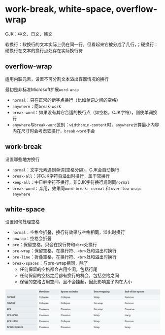 # work-break, white-space, overflow-wrap

CJK：中文、日文、韩文

软换行：软换行的文本实际上仍在同一行，但看起来它被分成了几行，；硬换行：硬换行在文本的换行点处存在实际换行符

## overflow-wrap

适用内联元素，设置不可分割文本溢出容器情况的换行

最初是非标准Microsoft扩展`word-wrap`

* `normal`：只在正常的断字点换行（比如单词之间的空格）
* `anywhere`：同`break-work`
* `break-word`：如果没有其它合适的换行点（如空格，CJK字符），则使单词换行
* `anywhere`与`break-word`区别：`width:min-content`时，`anywhere`计算最小内容内在尺寸时会考虑软换行，`break-word`不会

## work-break

设置哪些地方换行

* `normal`：文字元素遇到单词\(空格分隔\)，CJK会自动换行
* `break-all`：非CJK字符将溢出时换行，属于软换行
* `keep-all`：中日韩字符不换行，非CJK字符换行规则同`normal`
* `break-word`：弃用，效果同`word-break: normal` 和 `overflow-wrap: anywhere`

## white-space

设置如何处理空格

* `normal`：空格会折叠，换行符效果与空格相同，溢出时换行
* `nowrap`：空格会折叠
* `pre`：保留空格，只会在换行符和`<br>`处换行
* `pre-wrap`：保留空格，在换行符、`<br>`处和溢出时换行
* `pre-line`：折叠空格，在换行符、`<br>`处和溢出时换行
* `break-spaces`：与pre-wrap相同，除了
  * 任何保留的空格都会占用空间，包括行尾
  * 任何保留的空格之后都有换行的机会，包括空格之间
  * 保留的空格占用空间，且不会挂起，因此影响盒子内在大小

![](../../.gitbook/assets/css-wordbreak.png)

